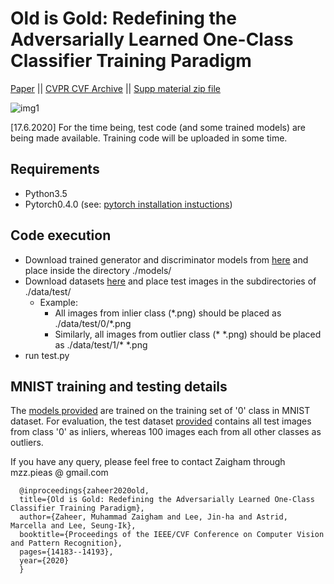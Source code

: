 # Old is Gold: Redefining the Adversarially Learned One-Class Classifier Training Paradigm

<!-- Pytorch implementation of the OGNet for outliers detection as described in [Old is Gold: Redefining the Adversarially Learned One-Class Classifier Training Paradigm](http://openaccess.thecvf.com/content_CVPR_2020/papers/Zaheer_Old_Is_Gold_Redefining_the_Adversarially_Learned_One-Class_Classifier_Training_CVPR_2020_paper.pdf).-->

[Paper](https://arxiv.org/abs/2004.07657) || [CVPR CVF Archive](http://openaccess.thecvf.com/content_CVPR_2020/html/Zaheer_Old_Is_Gold_Redefining_the_Adversarially_Learned_One-Class_Classifier_Training_CVPR_2020_paper.html) || [Supp material zip file](http://openaccess.thecvf.com/content_CVPR_2020/supplemental/Zaheer_Old_Is_Gold_CVPR_2020_supplemental.zip)

![img1](https://github.com/xaggi/OGNet/blob/master/imgs/OGNet_architect.png)

[17.6.2020] For the time being, test code (and some trained models) are being made available. Training code will be uploaded in some time.

## Requirements

- Python3.5
- Pytorch0.4.0 (see: [pytorch installation instuctions](http://pytorch.org/))

## Code execution
- Download trained generator and discriminator models from [here](https://drive.google.com/drive/folders/1onNezvWJCfaKndvzOc3CXXnNidjosVvn?usp=sharing) and place inside the directory ./models/
- Download datasets [here](https://drive.google.com/drive/folders/1Cj28-1aV4AXtdm9j_CEs3UArLodc0GY4?usp=sharing) and place test images in the subdirectories of ./data/test/
  - Example:
    - All images from inlier class (\*.png) should be placed as ./data/test/0/*.png
    - Similarly, all images from outlier class (* \*.png) should be placed as ./data/test/1/* \*.png
- run test.py

## MNIST training and testing details
The [models provided](https://drive.google.com/drive/folders/1onNezvWJCfaKndvzOc3CXXnNidjosVvn?usp=sharing) are trained on the training set of '0' class in MNIST dataset. For evaluation, the test dataset [provided](https://drive.google.com/drive/folders/1Cj28-1aV4AXtdm9j_CEs3UArLodc0GY4?usp=sharing) contains all test images from class '0' as inliers, whereas 100 images each from all other classes as outliers.

If you have any query, please feel free to contact Zaigham through mzz.pieas @ gmail.com

 
```
  @inproceedings{zaheer2020old,
  title={Old is Gold: Redefining the Adversarially Learned One-Class Classifier Training Paradigm},
  author={Zaheer, Muhammad Zaigham and Lee, Jin-ha and Astrid, Marcella and Lee, Seung-Ik},
  booktitle={Proceedings of the IEEE/CVF Conference on Computer Vision and Pattern Recognition},
  pages={14183--14193},
  year={2020}
  }
 ```

